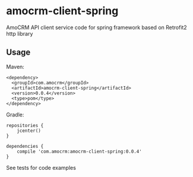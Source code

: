 # amocrm-client-spring

AmoCRM API client service code for spring framework based on Retrofit2 http library

## Usage

Maven:

```
<dependency>
  <groupId>com.amocrm</groupId>
  <artifactId>amocrm-client-spring</artifactId>
  <version>0.0.4</version>
  <type>pom</type>
</dependency>
```

Gradle:

```
repositories {
    jcenter()
}

dependencies {
    compile 'com.amocrm:amocrm-client-spring:0.0.4'
}
```

See tests for code examples